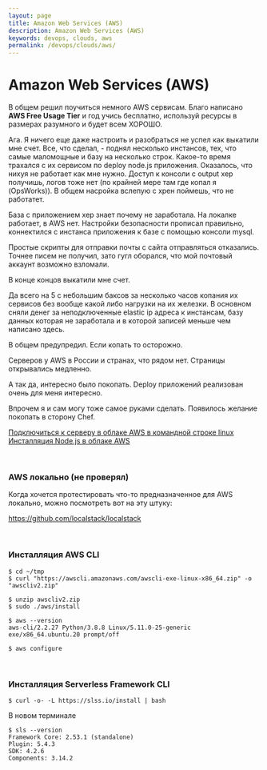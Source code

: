 ```yaml
---
layout: page
title: Amazon Web Services (AWS)
description: Amazon Web Services (AWS)
keywords: devops, clouds, aws
permalink: /devops/clouds/aws/
---
```


# Amazon Web Services (AWS)

В общем решил поучиться немного AWS сервисам. Благо написано **AWS Free Usage Tier** и год учись бесплатно, используй ресурсы в размерах разумного и будет всем ХОРОШО.

Ага. Я ничего еще даже настроить и разобраться не успел как выкатили мне счет. Все, что сделал, - поднял несколько инстансов, тех, что самые маломощные и базу на несколько строк. Какое-то время трахался с их сервисом по deploy node.js приложения. Оказалось, что нихуя не работает как мне нужно. Доступ к консоли с output хер получишь, логов тоже нет (по крайней мере там где копал я (OpsWorks)). В общем насройка вслепую с хрен поймешь, что не работатет.

База с приложением хер знает почему не заработала. На локалке работает, в AWS нет. Настройки безопасности прописал правильно, коннектился с инстанса приложения к базе с помощью консоли mysql.

Простые скрипты для отправки почты с сайта отправляться отказались. Точнее писем не получил, зато гугл оборался, что мой почтовый аккаунт возможно взломали.

В конце концов выкатили мне счет.

Да всего на 5 с небольшим баксов за несколько часов копания их сервисов без вообще какой либо нагрузки на их железки. В основном сняли денег за неподключенные elastic ip адреса к инстансам, базу данных которая не заработала и в которой записей меньше чем написано здесь.

В общем предупредил. Если копать то осторожно.

Серверов у AWS в России и странах, что рядом нет. Страницы открывались медленно.

А так да, интересно было покопать. Deploy приложений реализован очень для меня интересно.

Впрочем я и сам могу тоже самое руками сделать. Появилось желание покопать в сторону Chef.

[Подключиться к серверу в облаке AWS в командной строке linux](/devops/clouds/aws/connect-to-server/)  
[Инсталляция Node.js в облаке AWS](/devops/clouds/aws/nodejs-server/)

<br/>

### AWS локально (не проверял)

Когда хочется протестировать что-то предназначенное для AWS локально, можно посмотреть вот на эту штуку:

https://github.com/localstack/localstack

<br/>

### Инсталляция AWS CLI

    $ cd ~/tmp
    $ curl "https://awscli.amazonaws.com/awscli-exe-linux-x86_64.zip" -o "awscliv2.zip"

    $ unzip awscliv2.zip
    $ sudo ./aws/install

    $ aws --version
    aws-cli/2.2.27 Python/3.8.8 Linux/5.11.0-25-generic exe/x86_64.ubuntu.20 prompt/off

    $ aws configure

<br/>

### Инсталляция Serverless Framework CLI

    $ curl -o- -L https://slss.io/install | bash

В новом терминале

    $ sls --version
    Framework Core: 2.53.1 (standalone)
    Plugin: 5.4.3
    SDK: 4.2.6
    Components: 3.14.2
